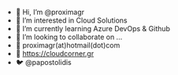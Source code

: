 - 👋 Hi, I’m @proximagr
- 👀 I’m interested in Cloud Solutions
- 🌱 I’m currently learning Azure DevOps & Github
- 💞️ I’m looking to collaborate on ...
- :e-mail: proximagr(at)hotmail(dot)com
- :newspaper: https://cloudcorner.gr 
- :bird: @papostolidis
